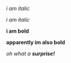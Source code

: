 *i am italic*

_i am italic_

**i am bold**

__apparently im also bold__

_oh what a **surprise!**_
